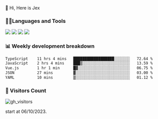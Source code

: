  👋 Hi, Here is Jex

 

### 🧑‍💻Languages and Tools

<code><a href="https://react.dev"><img src="https://api.iconify.design/logos:react.svg" /></a></code>
<code><a href="https://github.com/vuejs/core"><img src="https://api.iconify.design/logos:vue.svg" /></a></code> 
<code><a href="https://github.com/microsoft/TypeScript"><img src="https://api.iconify.design/logos:typescript-icon.svg" /></a></code>
<code><a href="https://threejs.org/"><img src="https://api.iconify.design/logos:threejs.svg" /></a></code>

### 📊 Weekly development breakdown

<!--START_SECTION:waka-->

```txt
TypeScript    11 hrs 4 mins   ██████████████████░░░░░░░   72.64 %
JavaScript    2 hrs 4 mins    ███▒░░░░░░░░░░░░░░░░░░░░░   13.59 %
Vue.js        1 hr 1 min      █▓░░░░░░░░░░░░░░░░░░░░░░░   06.75 %
JSON          27 mins         ▓░░░░░░░░░░░░░░░░░░░░░░░░   03.00 %
YAML          10 mins         ▒░░░░░░░░░░░░░░░░░░░░░░░░   01.12 %
```

<!--END_SECTION:waka-->


### 👀 Visitors Count

![gh_visitors](https://profile-counter.glitch.me/jexlau/count.svg)

start at 06/10/2023.
